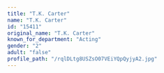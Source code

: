 ```yaml
---
title: "T.K. Carter"
name: "T.K. Carter"
id: "15411"
original_name: "T.K. Carter"
known_for_department: "Acting"
gender: "2"
adult: "false"
profile_path: "/rqlDLtg8USZsO07VEiYQpQyjyA2.jpg"
---
```

